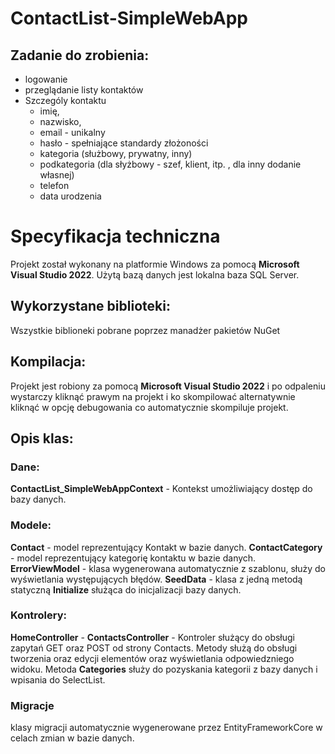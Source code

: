 # ContactList-SimpleWebApp

## Zadanie do zrobienia:

- logowanie
- przeglądanie listy kontaktów
- Szczególy kontaktu
    - imię,
    - nazwisko,
    - email - unikalny
    - hasło - spełniające standardy złożoności
    - kategoria (służbowy, prywatny, inny)
    - podkategoria (dla słyżbowy - szef, klient, itp. , dla inny dodanie własnej)
    - telefon
    - data urodzenia

# Specyfikacja techniczna

Projekt został wykonany na platformie Windows za pomocą **Microsoft Visual Studio 2022**. Użytą bazą danych jest lokalna baza SQL Server.

## Wykorzystane biblioteki:
Wszystkie biblioneki pobrane poprzez manadżer pakietów NuGet

## Kompilacja:

Projekt jest robiony za pomocą **Microsoft Visual Studio 2022** i po odpaleniu wystarczy kliknąć prawym na projekt i ko skompilować alternatywnie kliknąć w opcję debugowania co automatycznie skompiluje projekt.

## Opis klas:

### Dane:

**ContactList_SimpleWebAppContext** - Kontekst umożliwiający dostęp do bazy danych.

### Modele:

**Contact** - model reprezentujący Kontakt w bazie danych.
**ContactCategory** - model reprezentujący kategorię kontaktu w bazie danych.
**ErrorViewModel** - klasa wygenerowana automatycznie z szablonu, służy do wyświetlania występujących błędów.
**SeedData** - klasa z jedną metodą statyczną **Initialize** służąca do inicjalizacji bazy danych. 

### Kontrolery:

**HomeController** - 
**ContactsController** - Kontroler służący do obsługi zapytań GET oraz POST od strony Contacts. Metody służą do obsługi tworzenia oraz edycji elementów oraz wyświetlania odpowiedzniego widoku. Metoda **Categories** służy do pozyskania kategorii z bazy danych i wpisania do SelectList.

### Migracje
klasy migracji automatycznie wygenerowane przez EntityFrameworkCore w celach zmian w bazie danych.